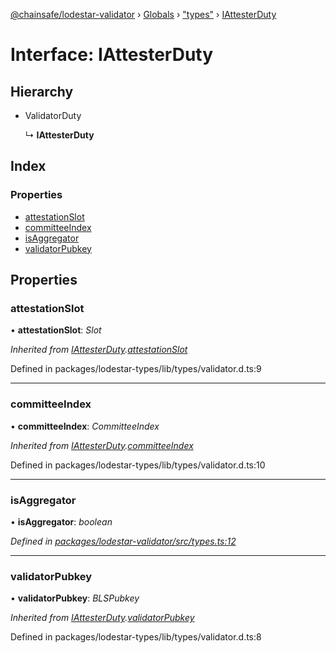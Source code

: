 [@chainsafe/lodestar-validator](../README.md) › [Globals](../globals.md) › ["types"](../modules/_types_.md) › [IAttesterDuty](_types_.iattesterduty.md)

# Interface: IAttesterDuty

## Hierarchy

* ValidatorDuty

  ↳ **IAttesterDuty**

## Index

### Properties

* [attestationSlot](_types_.iattesterduty.md#attestationslot)
* [committeeIndex](_types_.iattesterduty.md#committeeindex)
* [isAggregator](_types_.iattesterduty.md#isaggregator)
* [validatorPubkey](_types_.iattesterduty.md#validatorpubkey)

## Properties

###  attestationSlot

• **attestationSlot**: *Slot*

*Inherited from [IAttesterDuty](_types_.iattesterduty.md).[attestationSlot](_types_.iattesterduty.md#attestationslot)*

Defined in packages/lodestar-types/lib/types/validator.d.ts:9

___

###  committeeIndex

• **committeeIndex**: *CommitteeIndex*

*Inherited from [IAttesterDuty](_types_.iattesterduty.md).[committeeIndex](_types_.iattesterduty.md#committeeindex)*

Defined in packages/lodestar-types/lib/types/validator.d.ts:10

___

###  isAggregator

• **isAggregator**: *boolean*

*Defined in [packages/lodestar-validator/src/types.ts:12](https://github.com/ChainSafe/lodestar/blob/c806550/packages/lodestar-validator/src/types.ts#L12)*

___

###  validatorPubkey

• **validatorPubkey**: *BLSPubkey*

*Inherited from [IAttesterDuty](_types_.iattesterduty.md).[validatorPubkey](_types_.iattesterduty.md#validatorpubkey)*

Defined in packages/lodestar-types/lib/types/validator.d.ts:8
